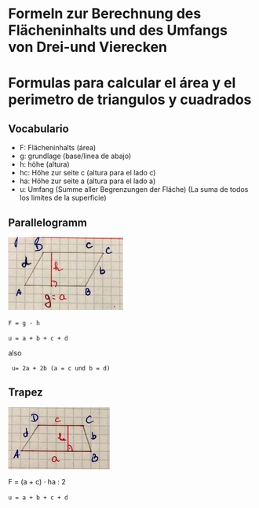 # Formeln zur Berechnung des Flächeninhalts und des Umfangs von Drei-und Vierecken

# Formulas para calcular el área y el perimetro de triangulos y cuadrados

## Vocabulario

- F: Flächeninhalts (área)
- g: grundlage (base/linea de abajo)
- h: höhe (altura)
- hc: Höhe zur seite c (altura para el lado c)
- ha: Höhe zur seite a (altura para el lado a)
- u: Umfang (Summe aller Begrenzungen der Fläche) (La suma de todos los limites de la superficie)

## Parallelogramm

![Parallelogram](./images/parallelogram.png)

`F = g · h`

`u = a + b + c + d`

also
    
     u= 2a + 2b (a = c und b = d)

## Trapez 

![Trapez](./images/Trapez.png)

F = (a + c) · ha : 2

`u = a + b + c + d`
